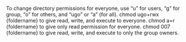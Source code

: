 To change directory permissions for everyone, use “u” for users, “g” for group, “o” for others, and “ugo” or “a” (for all).
chmod ugo+rwx {foldername} to give read, write, and execute to everyone.
chmod a=r {foldername} to give only read permission for everyone.
chmod 007 {foldername} to give read, write, and execute to only the group owners.

